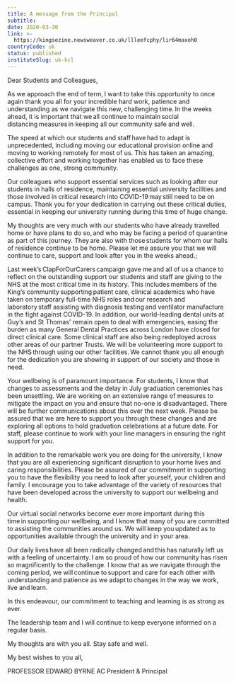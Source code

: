 ```yaml
---
title: A message from the Principal
subtitle: 
date: 2020-03-30
link: >-
  https://kingsezine.newsweaver.co.uk/llleefcphy/lir64maxoh0
countryCode: uk
status: published
instituteSlug: uk-kcl
---
```

Dear Students and Colleagues,

As we approach the end of term, I want to take this opportunity to once again thank you all for your incredible hard work, patience and understanding as we navigate this new, challenging time. In the weeks ahead, it is important that we all continue to maintain social distancing measures in keeping all our community safe and well.  

The speed at which our students and staff have had to adapt is unprecedented, including moving our educational provision online and moving to working remotely for most of us. This has taken an amazing, collective effort and working together has enabled us to face these challenges as one, strong community.

Our colleagues who support essential services such as looking after our students in halls of residence, maintaining essential university facilities and those involved in critical research into COVID-19 may still need to be on campus. Thank you for your dedication in carrying out these critical duties, essential in keeping our university running during this time of huge change.  

My thoughts are very much with our students who have already travelled home or have plans to do so, and who may be facing a period of quarantine as part of this journey. They are also with those students for whom our halls of residence continue to be home. Please let me assure you that we will continue to care, support and look after you in the weeks ahead.;

Last week’s ClapForOurCarers campaign gave me and all of us a chance to reflect on the outstanding support our students and staff are giving to the NHS at the most critical time in its history. This includes members of the King’s community supporting patient care, clinical academics who have taken on temporary full-time NHS roles and our research and laboratory staff assisting with diagnosis testing and ventilator manufacture in the fight against COVID-19. In addition, our world-leading dental units at Guy’s and St Thomas’ remain open to deal with emergencies, easing the burden as many General Dental Practices across London have closed for direct clinical care. Some clinical staff are also being redeployed across other areas of our partner Trusts. We will be volunteering more support to the NHS through using our other facilities. We cannot thank you all enough for the dedication you are showing in support of our society and those in need.  

Your wellbeing is of paramount importance. For students, I know that changes to assessments and the delay in July graduation ceremonies has been unsettling. We are working on an extensive range of measures to mitigate the impact on you and ensure that no-one is disadvantaged. There will be further communications about this over the next week. Please be assured that we are here to support you through these changes and are exploring all options to hold graduation celebrations at a future date. For staff, please continue to work with your line managers in ensuring the right support for you. 

In addition to the remarkable work you are doing for the university, I know that you are all experiencing significant disruption to your home lives and caring responsibilities. Please be assured of our commitment in supporting you to have the flexibility you need to look after yourself, your children and family. I encourage you to take advantage of the variety of resources that have been developed across the university to support our wellbeing and health.

Our virtual social networks become ever more important during this time in supporting our wellbeing, and I know that many of you are committed to assisting the communities around us. We will keep you updated as to opportunities available through the university and in your area.  

Our daily lives have all been radically changed and this has naturally left us with a feeling of uncertainty. I am so proud of how our community has risen so magnificently to the challenge. I know that as we navigate through the coming period, we will continue to support and care for each other with understanding and patience as we adapt to changes in the way we work, live and learn.  

In this endeavour, our commitment to teaching and learning is as strong as ever.  

The leadership team and I will continue to keep everyone informed on a regular basis. 

My thoughts are with you all. Stay safe and well.

My best wishes to you all,

PROFESSOR EDWARD BYRNE AC
President & Principal